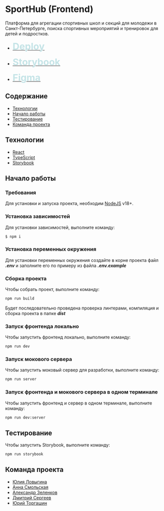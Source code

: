 # SportHub (Frontend)

Платформа для агрегации спортивных школ и секций для молодежи в Санкт-Петербурге, поиска спортивных мероприятий и тренировок для детей и подростков.

- <a  href="https://sporthub.acceleratorpracticum.ru/"  target="_blank"> <span style="color:#C5E4E7;font-weight:700;font-size:30px">Deploy</span> </a>

- <a  href="https://sports-schools-and-sections-for-young.github.io/frontend/"  target="_blank"> <span style="color:#C5E4E7;font-weight:700;font-size:30px">Storybook</span> </a>

- <a  href="https://www.figma.com/file/IZ4Tx3Gno9T5cDnXrkY6n8/%D0%92%D1%8B%D0%B1%D0%BE%D1%80-%D1%81%D0%BF%D0%BE%D1%80%D1%82%D0%B8%D0%B2%D0%BD%D1%8B%D1%85-%D1%81%D0%B5%D0%BA%D1%86%D0%B8%D0%B9-(Copy)?node-id=245%3A253&mode=dev"  target="_blank"> <span style="color:#C5E4E7;font-weight:700;font-size:30px">Figma</span> </a>

## Содержание

- [Технологии](#технологии)
- [Начало работы](#начало-работы)
- [Тестирование](#тестирование)
- [Команда проекта](#команда-проекта)

## Технологии

- [React](https://react.dev/)
- [TypeScript](https://www.typescriptlang.org/)
- [Storybook](https://storybook.js.org/)

## Начало работы

### Требования

Для установки и запуска проекта, необходим [NodeJS](https://nodejs.org/) v18+.

### Установка зависимостей

Для установки зависимостей, выполните команду:

```sh
$ npm i
```

### Установка переменных окружения

Для установки переменных окружения создайте в корне проекта файл **_.env_** и заполните его по примеру из файла **_.env.example_**

### Сборка проекта

Чтобы собрать проект, выполните команду:

```sh
npm run build
```

Будет последовательно проведена проверка линтерами, компиляция и сборка проекта в папке **_dist_**

### Запуск фронтенда локально

Чтобы запустить фронтенд локально, выполните команду:

```sh
npm run dev
```

### Запуск мокового сервера

Чтобы запустить моковый сервер для разработки, выполните команду:

```sh
npm run server
```

### Запуск фронтенда и мокового сервера в одном терминале

Чтобы запустить фронтенд и сервер в одном терминале, выполните команду:

```sh
npm run dev:server
```

## Тестирование

Чтобы запустить Storybook, выполните команду:

```sh
npm run storybook
```

## Команда проекта

- [Юлия Ловыгина](https://github.com/Yuliya-Lov)
- [Анна Смольская](https://github.com/Smolskaia)
- [Александр Зеленков](https://github.com/aszelenkov)
- [Дмитрий Сергеев](https://github.com/SergeevDD)
- [Юрий Торгашин](https://github.com/Melphi-S)
